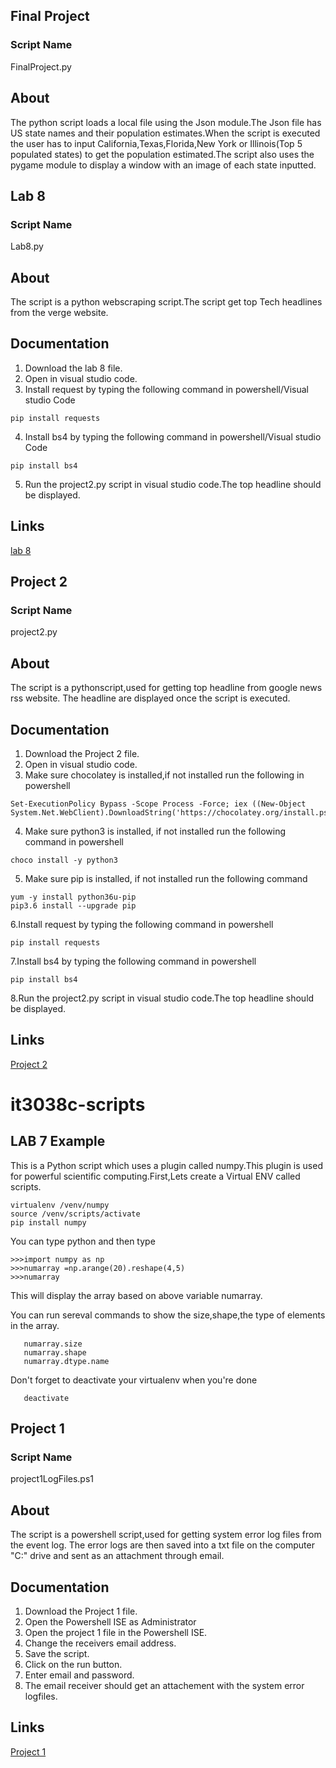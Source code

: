 ## Final Project

### Script Name
 FinalProject.py
 
## About
The python script loads a local file using the Json module.The Json file has US state names and their population estimates.When the script is executed the user has to input California,Texas,Florida,New York or Illinois(Top 5 populated states) to get the population estimated.The script also uses the pygame module to display a window with an image of each state inputted.




## Lab 8

### Script Name
 Lab8.py
 
## About
The script is a python webscraping script.The script get top Tech headlines from the verge website.

## Documentation
1. Download the lab 8 file.
2. Open in visual studio code. 
3. Install request by typing the following command in powershell/Visual studio Code
  ```
  pip install requests
  ```
4. Install bs4 by typing the following command in powershell/Visual studio Code
  ```
  pip install bs4
  ```
5. Run the project2.py script in visual studio code.The top headline should be displayed.

## Links
[lab 8](https://github.uc.edu/patelm7/it3038c-scripts/blob/master/python/lab8.py)

## Project 2

### Script Name
 project2.py
 
## About

The script is a pythonscript,used for getting top headline from google news rss website.
The headline are displayed once the script is executed.

## Documentation
1. Download the Project 2 file.
2. Open in visual studio code. 
3. Make sure chocolatey is installed,if not installed run the following in powershell
```
Set-ExecutionPolicy Bypass -Scope Process -Force; iex ((New-Object   System.Net.WebClient).DownloadString('https://chocolatey.org/install.ps1'))

```
4. Make sure python3 is installed, if not installed run the following command in powershell
```
choco install -y python3
```
5. Make sure pip is installed, if not installed run the following command
```
yum -y install python36u-pip
pip3.6 install --upgrade pip
```
6.Install request by typing the following command in powershell
```
pip install requests
```
7.Install bs4 by typing the following command in powershell
```
pip install bs4
```
8.Run the project2.py script in visual studio code.The top headline should be displayed.


## Links
[Project 2](https://github.uc.edu/patelm7/it3038c-scripts/blob/master/python/Project2.py)



# it3038c-scripts

## LAB 7 Example

This is a Python script which uses a plugin called numpy.This plugin is used for powerful scientific computing.First,Lets create a Virtual ENV called scripts.
   ```
   virtualenv /venv/numpy
   source /venv/scripts/activate
   pip install numpy
   ```
You can type python and then type 
  ```
  >>>import numpy as np
  >>>numarray =np.arange(20).reshape(4,5) 
  >>>numarray 
   ```
   
This will display the array based on above variable numarray.

You can run sereval commands to show the size,shape,the type of elements in the array. 
```
   numarray.size
   numarray.shape
   numarray.dtype.name
 ```  
 
 Don't forget to deactivate your virtualenv when you're done
 
 ```
    deactivate
 ```
   
   

## Project 1

### Script Name
 project1LogFiles.ps1
 
## About

The script is a powershell script,used for getting system error log files from the event log.
The error logs are then saved into a txt file on the computer "C:\" drive and sent as an attachment through email.

## Documentation
1. Download the Project 1 file.
2. Open the Powershell ISE as Administrator
3. Open the project 1 file in the Powershell ISE.
4. Change the receivers email address.
5. Save the script.
6. Click on the run button.
7. Enter email and password. 
8. The email receiver should get an attachement with the system error logfiles.

## Links
[Project 1](https://github.uc.edu/patelm7/it3038c-scripts/blob/master/powershell/Project1LogFiles.ps1)


